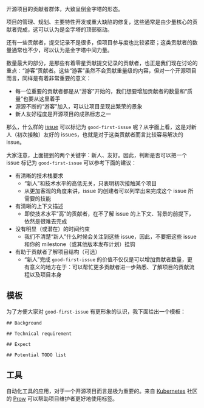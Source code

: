 开源项目的贡献者群体，大致呈倒金字塔的形态。

项目的管理、规划、主要特性开发或重大缺陷的修复，这些通常是由少量核心的贡献者完成，这可以认为是金字塔的顶部驱动。

还有一些贡献者，提交记录不是很多，但项目参与度也比较紧密；这类贡献者的数量通常也不少，可以认为是金字塔中间力量。

数量最大的部分，是那些有着零星贡献提交记录的贡献者，也正是我们现在讨论的重点：“游客”贡献者。这些“游客”虽然不会贡献重量级的内容，但对一个开源项目而言，同样是有着非常重要的意义：

* 每一位重要的贡献者都是从“游客”开始的，我们想要增加贡献者的数量和“质量”也要从这里着手
* 源源不断的“游客”加入，可以让项目呈现出繁荣的景象
* 新人友好程度是开源项目的成熟标志之一

那么，什么样的 [issue](https://guides.github.com/features/issues/) 可以标记为 `good-first-issue` 呢？从字面上看，这是对新人（初次接触）友好的 issues，也就是对于这类贡献者而言比较容易解决的 issue。

大家注意，上面提到的两个关键字：新人、友好。因此，判断是否可以把一个 issue 标记为 `good-first-issue` 可以参考下面的建议：

* 有清晰的技术栈要求
  * “新人”和技术水平的高低无关，只表明初次接触某个项目
  * 从更加客观的角度来讲，issue 的创建者可以列举出来完成这个 issue 所需要的技能
* 有清晰的上下文描述
  * 即使技术水平”高“的贡献者，在不了解 issue 的上下文、背景的前提下，依然是很难去完成
* 没有明显（或潜在）的时间约束
  * 我们不清楚“新人”什么时候会关注到这些 issue，因此，不要把这些 issue 和你的 milestone（或其他版本发布计划）挂钩
* 有助于贡献者了解项目结构（可选）
  * “新人”完成 `good-first-issue` 的价值不仅仅是可以增加贡献者数量，更有意义的地方在于：可以帮忙更多贡献者进一步熟悉、了解项目的贡献流程以及项目本身

## 模板

为了方便大家对 `good-first-issue` 有更形象的认识，我下面给出一个模板：

```
## Background

## Technical requirement

## Expect

## Potential TODO list
```

## 工具

自动化工具的应用，对于一个开源项目而言是极为重要的。来自 [Kubernetes](https://github.com/kubernetes) 社区的 [Prow](https://github.com/kubernetes/test-infra/blob/master/prow/plugins/help/help.go) 可以帮助项目维护者更好地使用标签。
